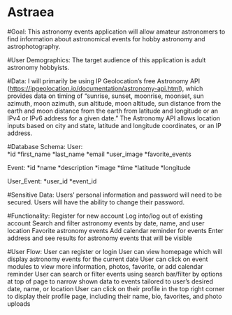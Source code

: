# Astraea 


#Goal: This astronomy events application will allow amateur astronomers to find information about astronomical events for hobby astronomy and astrophotography. 

#User Demographics: The target audience of this application is adult astronomy hobbyists. 

#Data: I will primarily be using IP Geolocation’s free Astronomy API (https://ipgeolocation.io/documentation/astronomy-api.html), which provides data on timing of “sunrise, sunset, moonrise, moonset, sun azimuth, moon azimuth, sun altitude, moon altitude, sun distance from the earth and moon distance from the earth from latitude and longitude or an IPv4 or IPv6 address for a given date.” The Astronomy API allows location inputs based on city and state, latitude and longitude coordinates, or an IP address.  

#Database Schema:
User:  
*id
*first_name
*last_name
*email
*user_image
*favorite_events

Event:
*id
*name
*description
*image
*time
*latitude
*longitude

User_Event:
*user_id
*event_id

#Sensitive Data: Users’ personal information and password will need to be secured. Users will have the ability to change their password.

#Functionality:
Register for new account
Log into/log out of existing account
Search and filter astronomy events by date, name, and user location
Favorite astronomy events
Add calendar reminder for events 
Enter address and see results for astronomy events that will be visible

#User Flow:
User can register or login
User can view homepage which will display astronomy events for the current date
User can click on event modules to view more information, photos, favorite, or add calendar reminder
User can search or filter events using search bar/filter by options at top of page to narrow shown data to events tailored to user’s desired date, name, or location
User can click on their profile in the top right corner to display their profile page, including their name, bio, favorites, and photo uploads 
